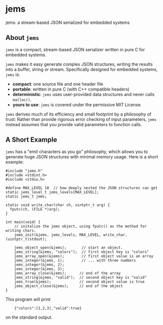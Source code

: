 # jems
jems: a stream-based JSON serialized for embedded systems

## About `jems`

`jems` is a compact, stream-based JSON serializer written in pure C for embedded
systems.

`jems` makes it easy generate complex JSON structures, writing the results into
a buffer, string or stream.  Specifically designed for embedded systems, `jems`
is:
* **compact**: one source file and one header file
* **portable**: written in pure C (with C++ compatible headers)
* **deterministic**: `jems` uses user-provided data structures and never calls
`malloc()`.
* **yours to use**: `jems` is covered under the permissive MIT License.

`jems` derives much of its efficiency and small footprint by a philosophy of
trust: Rather than provide rigorous error checking of input parameters,
`jems` instead assumes that you provide valid parameters to function calls.

## A Short Example

`jems` has a "emit characters as you go" philosophy, which allows you to
generate huge JSON structures with minimal memory usage.  Here is a short
example:

```
#include "jems.h"
#include <stdint.h>
#include <stdio.h>

#define MAX_LEVEL 10  // how deeply nested the JSON structures can get
static jems_level_t jems_levels[MAX_LEVEL];
static jems_t jems;

static void write_char(char ch, uintptr_t arg) {
  fputc(ch, (FILE *)arg);
}

int main(void) {
    // initalize the jems object, using fputc() as the method for writing chars.
    jems_init(&jems, jems_levels, MAX_LEVEL, write_char, (uintptr_t)stdout);

    jems_object_open(&jems);       // start an object.
    jems_string(&jems, "colors");  // first object key is "colors"
    jems_array_open(&jems);        // first object value is an array
    jems_integer(&jems, 1);        // ... with three numbers
    jems_integer(&jems, 2);
    jems_integer(&jems, 3);
    jems_array_close(&jems);      // end of the array
    jems_string(&jems, "valid");  // second object key is "valid"
    jems_true(&jems);             // second object value is true
    jems_object_close(&jems);     // end of the object
}
```
This program will print
```
    {"colors":[1,2,3],"valid":true}
```
on the standard output.
